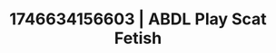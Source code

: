 ---
categories:
- Mutual desire
- Erotic tension tease
- Natural curves
- Emotion-driven NSFW
- Dominant softness
- AI-generated
- ASMR
- Cosplay
image: /assets/images/1746634156603.jpg
layout: post
seo:
  description: Featured content with sensual ABDL Play, Scat Fetish. HD images available.
  keywords: ABDL Play, Scat Fetish
  og_image: /assets/images/1746634156603.jpg
  schema_type: VisualArtwork
tags:
- '#1746634156603'
- ABDL Play
- Scat Fetish
title: 1746634156603 | ABDL Play Scat Fetish
---